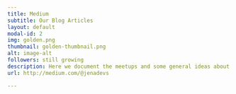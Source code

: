 ```yaml
---
title: Medium
subtitle: Our Blog Articles
layout: default
modal-id: 2
img: golden.png
thumbnail: golden-thumbnail.png
alt: image-alt
followers: still growing
description: Here we document the meetups and some general ideas about Software Craftsmanship.
url: http://medium.com/@jenadevs

---
```

